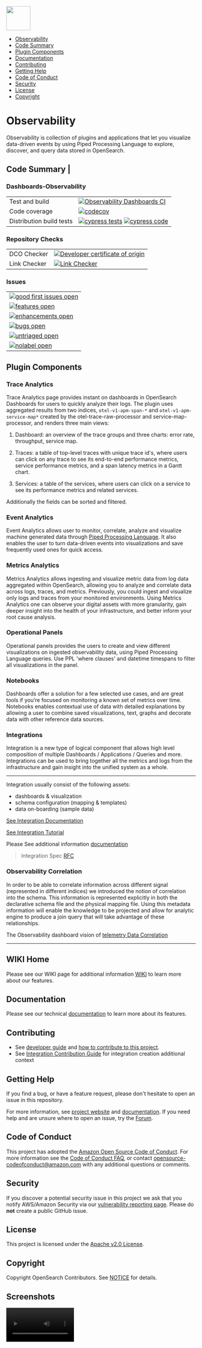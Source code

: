 <img src="https://opensearch.org/assets/img/opensearch-logo-themed.svg" height="64px">

- [Observability](#observability)
- [Code Summary](#code-summary)
- [Plugin Components](#plugin-components)
- [Documentation](#documentation)
- [Contributing](#contributing)
- [Getting Help](#getting-help)
- [Code of Conduct](#code-of-conduct)
- [Security](#security)
- [License](#license)
- [Copyright](#copyright)

# Observability

Observability is collection of plugins and applications that let you visualize data-driven events by using Piped Processing Language to explore, discover, and query data stored in OpenSearch.

## Code Summary                                                                                      |

### Dashboards-Observability

|                          |                                                                                                                    |
| ------------------------ | ------------------------------------------------------------------------------------------------------------------ |
| Test and build           | [![Observability Dashboards CI][dashboard-build-badge]][dashboard-build-link]                                      |
| Code coverage            | [![codecov][dashboard-codecov-badge]][codecov-link]                                                                |
| Distribution build tests | [![cypress tests][cypress-test-badge]][cypress-test-link] [![cypress code][cypress-code-badge]][cypress-code-link] |

### Repository Checks

|              |                                                                 |
| ------------ | --------------------------------------------------------------- |
| DCO Checker  | [![Developer certificate of origin][dco-badge]][dco-badge-link] |
| Link Checker | [![Link Checker][link-check-badge]][link-check-link]            |

### Issues

|                                                                |
| -------------------------------------------------------------- |
| [![good first issues open][good-first-badge]][good-first-link] |
| [![features open][feature-badge]][feature-link]                |
| [![enhancements open][enhancement-badge]][enhancement-link]    |
| [![bugs open][bug-badge]][bug-link]                            |
| [![untriaged open][untriaged-badge]][untriaged-link]           |
| [![nolabel open][nolabel-badge]][nolabel-link]                 |

[dco-badge]: https://github.com/opensearch-project/dashboards-observability/actions/workflows/dco.yml/badge.svg
[dco-badge-link]: https://github.com/opensearch-project/dashboards-observability/actions/workflows/dco.yml
[link-check-badge]: https://github.com/opensearch-project/dashboards-observability/actions/workflows/link-checker.yml/badge.svg
[link-check-link]: https://github.com/opensearch-project/dashboards-observability/actions/workflows/link-checker.yml
[dashboard-build-badge]: https://github.com/opensearch-project/dashboards-observability/actions/workflows/dashboards-observability-test-and-build-workflow.yml/badge.svg
[dashboard-build-link]: https://github.com/opensearch-project/dashboards-observability/actions/workflows/dashboards-observability-test-and-build-workflow.yml
[dashboard-codecov-badge]: https://codecov.io/gh/opensearch-project/dashboards-observability/branch/main/graphs/badge.svg?flag=dashboards-observability
[codecov-link]: https://codecov.io/gh/opensearch-project/dashboards-observability
[cypress-test-badge]: https://img.shields.io/badge/Cypress%20tests-in%20progress-yellow
[cypress-test-link]: https://github.com/opensearch-project/opensearch-build/issues/1124
[cypress-code-badge]: https://img.shields.io/badge/Cypress%20code-blue
[cypress-code-link]: https://github.com/opensearch-project/dashboards-observability/blob/main/dashboards-observability/.cypress/CYPRESS_TESTS.md
[opensearch-it-badge]: https://img.shields.io/badge/OpenSearch%20Plugin%20IT%20tests-in%20progress-yellow
[opensearch-it-link]: https://github.com/opensearch-project/opensearch-build/issues/1124
[opensearch-it-code-badge]: https://img.shields.io/badge/OpenSearch%20IT%20code-blue
[bwc-tests-badge]: https://img.shields.io/badge/BWC%20tests-in%20progress-yellow
[bwc-tests-link]: https://github.com/opensearch-project/dashboards-observability/issues/276
[good-first-badge]: https://img.shields.io/github/issues/opensearch-project/dashboards-observability/good%20first%20issue.svg
[good-first-link]: https://github.com/opensearch-project/dashboards-observability/issues?q=is%3Aopen+is%3Aissue+label%3A%22good+first+issue%22+
[feature-badge]: https://img.shields.io/github/issues/opensearch-project/dashboards-observability/feature.svg
[feature-link]: https://github.com/opensearch-project/dashboards-observability/issues?q=is%3Aopen+is%3Aissue+label%3Afeature
[bug-badge]: https://img.shields.io/github/issues/opensearch-project/dashboards-observability/bug.svg
[bug-link]: https://github.com/opensearch-project/dashboards-observability/issues?q=is%3Aopen+is%3Aissue+label%3Abug+
[enhancement-badge]: https://img.shields.io/github/issues/opensearch-project/dashboards-observability/enhancement.svg
[enhancement-link]: https://github.com/opensearch-project/dashboards-observability/issues?q=is%3Aopen+is%3Aissue+label%3Aenhancement+
[untriaged-badge]: https://img.shields.io/github/issues/opensearch-project/dashboards-observability/untriaged.svg
[untriaged-link]: https://github.com/opensearch-project/dashboards-observability/issues?q=is%3Aopen+is%3Aissue+label%3Auntriaged+
[nolabel-badge]: https://img.shields.io/github/issues-search/opensearch-project/dashboards-observability?color=yellow&label=no%20label%20issues&query=is%3Aopen%20is%3Aissue%20no%3Alabel
[nolabel-link]: https://github.com/opensearch-project/dashboards-observability/issues?q=is%3Aopen+is%3Aissue+no%3Alabel+

## Plugin Components

### Trace Analytics

Trace Analytics page provides instant on dashboards in OpenSearch Dashboards for users to quickly analyze their logs. The plugin uses aggregated results from two indices, `otel-v1-apm-span-*` and `otel-v1-apm-service-map*` created by the otel-trace-raw-processor and service-map-processor, and renders three main views:

1. Dashboard: an overview of the trace groups and three charts: error rate, throughput, service map.

1. Traces: a table of top-level traces with unique trace id's, where users can click on any trace to see its end-to-end performance metrics, service performance metrics, and a span latency metrics in a Gantt chart.

1. Services: a table of the services, where users can click on a service to see its performance metrics and related services.

Additionally the fields can be sorted and filtered.

### Event Analytics

Event Analytics allows user to monitor, correlate, analyze and visualize machine generated data through [Piped Processing Language](https://opensearch.org/docs/latest/observability-plugins/ppl/index/). It also enables the user to turn data-driven events into visualizations and save frequently used ones for quick access.

### Metrics Analytics

Metrics Analytics allows ingesting and visualize metric data from log data aggregated within OpenSearch, allowing you to analyze and correlate data across logs, traces, and metrics.
Previously, you could ingest and visualize only logs and traces from your monitored environments. Using Metrics Analytics one can observe your digital assets with more granularity, gain deeper insight into the health of your infrastructure, and better inform your root cause analysis.

### Operational Panels

Operational panels provides the users to create and view different visualizations on ingested observability data, using Piped Processing Language queries. Use PPL 'where clauses' and datetime timespans to filter all visualizations in the panel.

### Notebooks

Dashboards offer a solution for a few selected use cases, and are great tools if you’re focused on monitoring a known set of metrics over time. Notebooks enables contextual use of data with detailed explanations by allowing a user to combine saved visualizations, text, graphs and decorate data with other reference data sources.

### Integrations
Integration is a new type of logical component that allows high level composition of multiple Dashboards / Applications / Queries and more. Integrations can be used to bring together all the metrics and logs from the infrastructure and gain insight into the unified system as a whole.

---

Integration usually consist of the following assets:
- dashboards & visualization 
- schema configuration (mapping & templates)
- data on-boarding (sample data)

[See Integration Documentation](https://github.com/opensearch-project/dashboards-observability/wiki/Integration-Documentation-Reference)

[See Integration Tutorial](https://github.com/opensearch-project/dashboards-observability/wiki/Integration-Creation-Guide)

Please See additional information [documentation](https://opensearch.org/docs/latest/integrations/index)

> Integration Spec [RFC](https://github.com/opensearch-project/OpenSearch-Dashboards/issues/3412#schema-support-for-observability)

### Observability Correlation
In order to be able to correlate information across different signal (represented in different indices) we introduced the notion of correlation into the schema. This information is represented explicitly in both the declarative schema file and the physical mapping file.
Using this metadata information will enable the knowledge to be projected and allow for analytic engine to produce a join query that will take advantage of these relationships.

The Observability dashboard vision of [telemetry Data Correlation](https://github.com/opensearch-project/dashboards-observability/wiki/Observability-Future-Vision)

---
## WIKI Home
Please see our WIKI page for additional information [WIKI](https://opensearch.org/docs/latest/observability/index/) to learn more about our features.

## Documentation
Please see our technical [documentation](https://opensearch.org/docs/latest/observability/index/) to learn more about its features.

## Contributing
- See [developer guide](DEVELOPER_GUIDE.md) and [how to contribute to this project](CONTRIBUTING.md).
- See [Integration Contribution Guide](https://github.com/opensearch-project/dashboards-observability/wiki/Integration-Creation-Guide) for integration creation additional context

## Getting Help

If you find a bug, or have a feature request, please don't hesitate to open an issue in this repository.

For more information, see [project website](https://opensearch.org/) and [documentation](https://opensearch.org/docs). If you need help and are unsure where to open an issue, try the [Forum](https://forum.opensearch.org/c/plugins/observability/49).

## Code of Conduct

This project has adopted the [Amazon Open Source Code of Conduct](CODE_OF_CONDUCT.md). For more information see the [Code of Conduct FAQ](https://aws.github.io/code-of-conduct-faq), or contact [opensource-codeofconduct@amazon.com](mailto:opensource-codeofconduct@amazon.com) with any additional questions or comments.

## Security

If you discover a potential security issue in this project we ask that you notify AWS/Amazon Security via our [vulnerability reporting page](http://aws.amazon.com/security/vulnerability-reporting/). Please do **not** create a public GitHub issue.

## License

This project is licensed under the [Apache v2.0 License](LICENSE).

## Copyright

Copyright OpenSearch Contributors. See [NOTICE](NOTICE) for details.

## Screenshots

<video src='https://github.com/opensearch-project/dashboards-observability/assets/48943349/8c918fce-35b8-4824-ae2d-6881aad7b9a2' width=180/>

